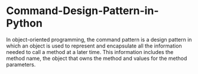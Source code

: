 # Command-Design-Pattern-in-Python
In object-oriented programming, the command pattern is a design pattern in which an object is used to represent and encapsulate all the information needed to call a method at a later time. This information includes the method name, the object that owns the method and values for the method parameters.
